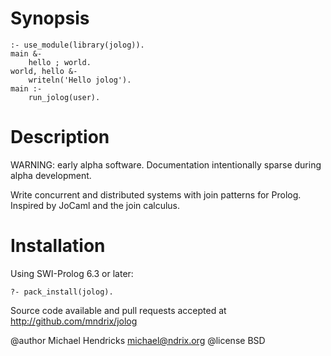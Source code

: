 # Synopsis

    :- use_module(library(jolog)).
    main &-
        hello ; world.
    world, hello &-
        writeln('Hello jolog').
    main :-
        run_jolog(user).

# Description

WARNING: early alpha software.  Documentation intentionally sparse
during alpha development.

Write concurrent and distributed systems with join patterns for Prolog.
Inspired by JoCaml and the join calculus.

# Installation

Using SWI-Prolog 6.3 or later:

    ?- pack_install(jolog).

Source code available and pull requests accepted at
http://github.com/mndrix/jolog

@author Michael Hendricks <michael@ndrix.org>
@license BSD
